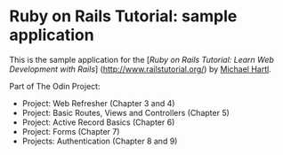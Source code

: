 # Ruby on Rails Tutorial: sample application
This is the sample application for the
[*Ruby on Rails Tutorial: Learn Web Development with Rails*]
(http://www.railstutorial.org/) by [Michael Hartl](http://www.michaelhartl.com/).

Part of The Odin Project:
- Project: Web Refresher (Chapter 3 and 4)
- Project: Basic Routes, Views and Controllers (Chapter 5)
- Project: Active Record Basics (Chapter 6)
- Project: Forms (Chapter 7)
- Projects: Authentication (Chapter 8 and 9)